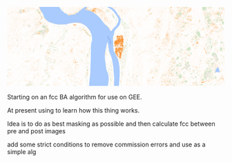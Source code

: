 
![alt text](ba_scarv1.png)


Starting on an fcc BA algorithm for use on GEE.

At present using to learn how this thing works.

Idea is to do as best masking as possible and then calculate
fcc between pre and post images

add some strict conditions to remove commission errors and use as a simple alg

